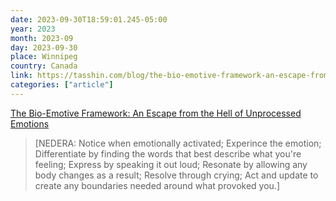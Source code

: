 ```yaml
---
date: 2023-09-30T18:59:01.245-05:00
year: 2023
month: 2023-09
day: 2023-09-30
place: Winnipeg
country: Canada
link: https://tasshin.com/blog/the-bio-emotive-framework-an-escape-from-the-hell-of-unprocessed-emotions/
categories: ["article"]
---
```

[The Bio-Emotive Framework: An Escape from the Hell of Unprocessed Emotions](https://tasshin.com/blog/the-bio-emotive-framework-an-escape-from-the-hell-of-unprocessed-emotions/)

> [NEDERA: Notice when emotionally activated; Experince the emotion; Differentiate by finding the words that best describe what you're feeling; Express by speaking it out loud; Resonate by allowing any body changes as a result; Resolve through crying; Act and update to create any boundaries needed around what provoked you.]
